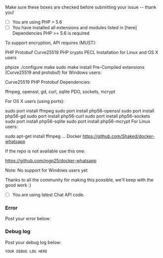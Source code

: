 Make sure these boxes are checked before submitting your issue -- thank you!


- [ ] You are using PHP > 5.6
- [ ] You have installed all extensions and modules listed in [here]
Dependencies
PHP >= 5.6 is required

To support encryption, API requires (MUST):

PHP Protobuf
Curve25519 PHP
crypto PECL
Installation for Linux and OS X users

phpize
./configure
make
sudo make install
Pre-Compiled extensions (Curve25519 and protobuf) for Windows users:

Curve25519
PHP Protobuf
Dependencies:

ffmpeg, openssl, gd, curl, sqlite PDO, sockets, mcrypt

For OS X users (using ports):

sudo port install ffmpeg
sudo port install php56-openssl
sudo port install php56-gd
sudo port install php56-curl
sudo port install php56-sockets
sudo port install php56-sqlite
sudo port install php56-mcrypt
For Linux users:

sudo apt-get install ffmpeg
...
Docker
https://github.com/Shaked/docker-whatsapp

If the repo is not available use this one:

https://github.com/mgp25/docker-whatsapp

Note: No support for Windows users yet

Thanks to all the community for making this possible, we'll keep with the good work :)


- [ ] You are using latest Chat API code.


### Error
Post your error below:


### Debug log
Post your debug log below:

```xml
YOUR DEBUG LOG HERE
```

